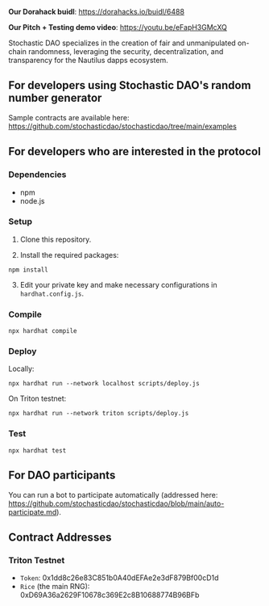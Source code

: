 **Our Dorahack buidl**: https://dorahacks.io/buidl/6488

**Our Pitch + Testing demo video**: https://youtu.be/eFapH3GMcXQ

Stochastic DAO specializes in the creation of fair and unmanipulated on-chain randomness, leveraging the security, decentralization, and transparency for the Nautilus dapps ecosystem.


## For developers using Stochastic DAO's random number generator

Sample contracts are available here: https://github.com/stochasticdao/stochasticdao/tree/main/examples


## For developers who are interested in the protocol

### Dependencies

* npm
* node.js

### Setup

1. Clone this repository.

2. Install the required packages:
```
npm install
```

3. Edit your private key and make necessary configurations in `hardhat.config.js`.

### Compile

```
npx hardhat compile
```

### Deploy

Locally:

```
npx hardhat run --network localhost scripts/deploy.js
```

On Triton testnet:

```
npx hardhat run --network triton scripts/deploy.js
```

### Test

```
npx hardhat test
```


## For DAO participants

You can run a bot to participate automatically (addressed here: https://github.com/stochasticdao/stochasticdao/blob/main/auto-participate.md).


## Contract Addresses

### Triton Testnet

* `Token`: 0x1dd8c26e83C851b0A40dEFAe2e3dF879Bf00cD1d
* `Rice` (the main RNG): 0xD69A36a2629F10678c369E2c8B10688774B96BFb
